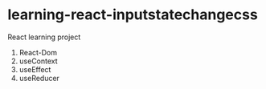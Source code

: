# learning-react-inputstatechangecss

React learning project
1. React-Dom
2. useContext
3. useEffect
4. useReducer
